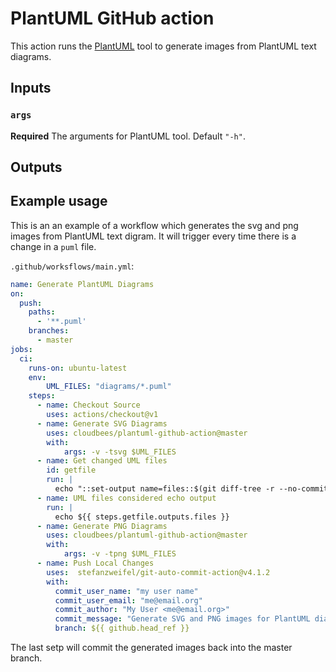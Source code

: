 # PlantUML GitHub action

This action runs the [PlantUML](https://plantuml.com/) tool to generate images from PlantUML text diagrams.

## Inputs

### `args`

**Required** The arguments for PlantUML tool. Default `"-h"`.

## Outputs


## Example usage

This is an an example of a workflow which generates the svg and png images from PlantUML text digram. It will
trigger every time there is a change in a `puml` file.

`.github/worksflows/main.yml`:

```yaml
name: Generate PlantUML Diagrams
on:
  push:
    paths:
      - '**.puml'
    branches:
      - master
jobs:
  ci:
    runs-on: ubuntu-latest
    env:
        UML_FILES: "diagrams/*.puml"
    steps:
      - name: Checkout Source 
        uses: actions/checkout@v1
      - name: Generate SVG Diagrams
        uses: cloudbees/plantuml-github-action@master
        with:
            args: -v -tsvg $UML_FILES
      - name: Get changed UML files
        id: getfile
        run: |
          echo "::set-output name=files::$(git diff-tree -r --no-commit-id --name-only ${{ github.sha }} | grep ${{ env.UML_FILES }} | xargs)"
      - name: UML files considered echo output
        run: |
          echo ${{ steps.getfile.outputs.files }}
      - name: Generate PNG Diagrams
        uses: cloudbees/plantuml-github-action@master
        with:
            args: -v -tpng $UML_FILES
      - name: Push Local Changes
        uses:  stefanzweifel/git-auto-commit-action@v4.1.2 
        with: 
          commit_user_name: "my user name"
          commit_user_email: "me@email.org"
          commit_author: "My User <me@email.org>"
          commit_message: "Generate SVG and PNG images for PlantUML diagrams" 
          branch: ${{ github.head_ref }}
```

The last setp will commit the generated images back into the master branch.
